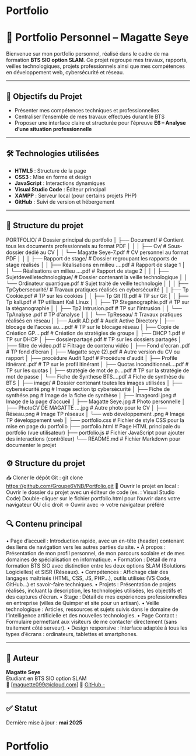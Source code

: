 # Portfolio
# 📁 Portfolio Personnel – Magatte Seye

Bienvenue sur mon portfolio personnel, réalisé dans le cadre de ma formation **BTS SIO option SLAM**. Ce projet regroupe mes travaux, rapports, veilles technologiques, projets professionnels ainsi que mes compétences en développement web, cybersécurité et réseau.

---

## 🧠 Objectifs du Projet

- Présenter mes compétences techniques et professionnelles
- Centraliser l’ensemble de mes travaux effectués durant le BTS
- Proposer une interface claire et structurée pour l’épreuve **E6 – Analyse d’une situation professionnelle**

---

## 🛠️ Technologies utilisées

- **HTML5** : Structure de la page
- **CSS3** : Mise en forme et design
- **JavaScript** : Interactions dynamiques
- **Visual Studio Code** : Éditeur principal
- **XAMPP** : Serveur local (pour certains projets PHP)
- **GitHub** : Suivi de version et hébergement

---

## 📂 Structure du projet

PORTFOLIO/                                                     # Dossier principal du portfolio
│
├── Document/                                                   # Contient tous les documents professionnels au format PDF
│   │
│   ├── Cv/                                                             # Sous-dossier dédié au CV
│   │   └── Magatte Seye-7.pdf                                # CV personnel au format PDF
│   │
│   ├── Rapport de stage/                                         # Dossier regroupant les rapports de stage réalisés
│   │   ├── Réalisations en milieu ....pdf                   # Rapport de stage 1 
│   │   └── Réalisations en milieu ....pdf                   # Rapport de stage 2 
│   │
│   ├── Sujetdeveilletechnologique/                         # Dossier contenant la veille technologique
│   │   └── Ordinateur quantique.pdf                        # Sujet traité de veille technologie
│   │
│   ├── TpCybersecurité/                                    # Travaux pratiques réalisés en cybersécurité
│   │   ├── Tp Cookie.pdf                                    # TP sur les cookies
│   │   ├── Tp Git (1).pdf                                      # TP sur Git
│   │   ├── Tp kali.pdf                                           # TP utilisant Kali Linux
│   │   ├── TP Steganographie.pdf                      # TP sur la stéganographie
│   │   ├── Tp2 Intrusion.pdf                                # TP sur l'intrusion
│   │   └── TpAnalyse .pdf                                   # TP d'analyse 
│   │
│   └── TpReseau/                                                # Travaux pratiques réalisés en réseau
│       ├── Audit AD.pdf                                         # Audit Active Directory
│       ├── blocage de l'acces au....pdf                  # TP sur le blocage réseau 
│       ├── Copie de Création GP....pdf                 # Création de stratégies de groupe 
│       ├── DHCP 1.pdf                                          # TP sur DHCP
│       ├── dossierpartagé.pdf                               # TP sur les dossiers partagés
│       ├── filtre de video.pdf                                 # Filtrage de contenu vidéo
│       ├── Fond d'ecran .pdf                                # TP fond d’écran
│       ├── Magatte seye (2).pdf                           # Autre version du CV ou rapport 
│       ├── procédure Audit 1.pdf                          # Procédure d'audit
│       ├── Profile itinérant .pdf                             # TP sur le profil itinérant
│       ├── Quotas inconditionnel....pdf                # TP sur les quotas 
│       ├── stratégie de mot de p....pdf                 # TP sur la stratégie de mot de passe
│       └── Fiche de Synthese BTS....pdf             # Fiche de synthèse du BTS 
│
├── image/                                                         # Dossier contenant toutes les images utilisées
│   ├── cybersécurité.png                                  # Image section tp cybersécurité
│   ├── Fiche de synthése.png                          # Image de la fiche de synthèse
│   ├── Imageordi.jpeg                                      # Image de la page d’accueil
│   ├── Magatte Seye.jpg                                  # Photo personnelle
│   ├── PhotoCV DE MAGATTE ....jpg             # Autre photo pour le CV 
│   ├── Réseau.png                                          # Image TP réseaux
│   └── web developpement .png                     # Image TP développement web 
│
├── portfolio.css                                               # Fichier de style CSS pour la mise en page du portfolio
├── portfolio.html                                              # Page HTML principale du portfolio (vue utilisateur)
├── portfolio.js                                                  # Fichier JavaScript pour ajouter des interactions (contrôleur)
└── README.md                                             # Fichier Markdown pour documenter le projet

 
## ⚙️ Structure du projet

📥 Cloner le dépôt Git :
git clone https://github.com/Groupe6VNB/Portfolio.git
📂 Ouvrir le projet en local :
Ouvrir le dossier du projet avec un éditeur de code (ex. : Visual Studio Code)
Double-cliquer sur le fichier portfolio.html pour l’ouvrir dans votre navigateur
OU clic droit → Ouvrir avec → votre navigateur préféré


## 🔍 Contenu principal

•	Page d’accueil : Introduction rapide, avec un en-tête (header) contenant des liens de navigation vers les autres parties du site.
•	À propos : Présentation de mon profil personnel, de mon parcours scolaire et de mes domaines de spécialisation en informatique.
•	Formation : Détail de ma formation BTS SIO avec distinction entre les deux options SLAM (Solutions Logicielles) et SISR (Réseaux).
•	Compétences : Affichage clair des langages maîtrisés (HTML, CSS, JS, PHP...), outils utilisés (VS Code, GitHub…) et savoir-faire techniques.
•	Projets : Présentation de projets réalisés, incluant la description, les technologies utilisées, les objectifs et des captures d’écran.
•	Stage : Détail de mes expériences professionnelles en entreprise (villes de Quimper et site pour un artisan).
•	 Veille technologique : Articles, ressources et sujets suivis dans le domaine de l’intelligence artificielle et des nouvelles technologies.
•	Page Contact : Formulaire permettant aux visiteurs de me contacter directement (sans traitement côté serveur).
•	Design responsive : Interface adaptée à tous les types d’écrans : ordinateurs, tablettes et smartphones.

---

## 📌 Auteur

**Magatte Seye**  
Étudiant en BTS SIO option SLAM  
📧 [maguette099@icloud.com]
🔗 [GitHub - ](https://github.com/Groupe6VNB/Portfolio.git)


---

## ✅ Statut


Dernière mise à jour : **mai 2025**

# Portfolio
